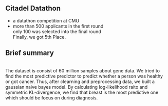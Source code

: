 ## Citadel Datathon
* a datathon competition at CMU
* more than 500 applicants in the first round
<br>only 100 was selected into the final round
<br>Finally, we got 5th Place.
## Brief summary
<br>The dataset is consist of 60 million samples about gene data. We tried to find the most predictive predictor to predict whether a person was healthy or got cancer. Thus, after clearning and preprocessing data, we built a gaussian naive bayes model. By calculating log-likelihood raito and symmetric KL-divergence, we find that breast is the most predictive one which should be focus on during diagnosis.
